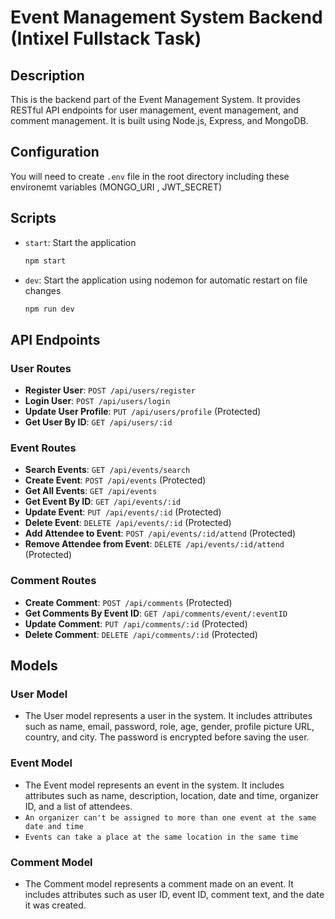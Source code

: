 # Event Management System Backend (Intixel Fullstack Task)

## Description

This is the backend part of the Event Management System. It provides RESTful API endpoints for user management, event management, and comment management. It is built using Node.js, Express, and MongoDB.

## Configuration

You will need to create `.env` file in the root directory including these environemt variables (MONGO_URI , JWT_SECRET)

## Scripts

- `start`: Start the application
    ```bash
    npm start
    ```

- `dev`: Start the application using nodemon for automatic restart on file changes
    ```bash
    npm run dev
    ```

## API Endpoints

### User Routes

- **Register User**: `POST /api/users/register`
- **Login User**: `POST /api/users/login`
- **Update User Profile**: `PUT /api/users/profile` (Protected)
- **Get User By ID**: `GET /api/users/:id`

### Event Routes

- **Search Events**: `GET /api/events/search`
- **Create Event**: `POST /api/events` (Protected)
- **Get All Events**: `GET /api/events`
- **Get Event By ID**: `GET /api/events/:id`
- **Update Event**: `PUT /api/events/:id` (Protected)
- **Delete Event**: `DELETE /api/events/:id` (Protected)
- **Add Attendee to Event**: `POST /api/events/:id/attend` (Protected)
- **Remove Attendee from Event**: `DELETE /api/events/:id/attend` (Protected)

### Comment Routes

- **Create Comment**: `POST /api/comments` (Protected)
- **Get Comments By Event ID**: `GET /api/comments/event/:eventID`
- **Update Comment**: `PUT /api/comments/:id` (Protected)
- **Delete Comment**: `DELETE /api/comments/:id` (Protected)

## Models

### User Model
- The User model represents a user in the system. It includes attributes such as name, email, password, role, age, gender, profile picture URL, country, and city. The password is encrypted before saving the user.

### Event Model
- The Event model represents an event in the system. It includes attributes such as name, description, location, date and time, organizer ID, and a list of attendees.
- `An organizer can't be assigned to more than one event at the same date and time`
- `Events can take a place at the same location in the same time`

### Comment Model
- The Comment model represents a comment made on an event. It includes attributes such as user ID, event ID, comment text, and the date it was created.